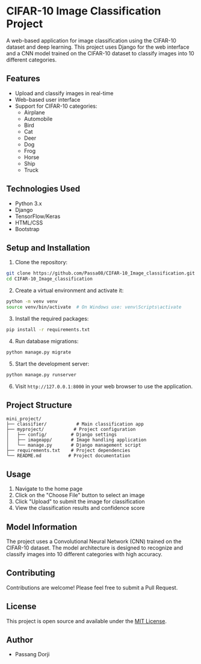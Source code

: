 # CIFAR-10 Image Classification Project

A web-based application for image classification using the CIFAR-10 dataset and deep learning. This project uses Django for the web interface and a CNN model trained on the CIFAR-10 dataset to classify images into 10 different categories.

## Features

- Upload and classify images in real-time
- Web-based user interface
- Support for CIFAR-10 categories:
  - Airplane
  - Automobile
  - Bird
  - Cat
  - Deer
  - Dog
  - Frog
  - Horse
  - Ship
  - Truck

## Technologies Used

- Python 3.x
- Django
- TensorFlow/Keras
- HTML/CSS
- Bootstrap

## Setup and Installation

1. Clone the repository:
```bash
git clone https://github.com/Passa08/CIFAR-10_Image_classification.git
cd CIFAR-10_Image_classification
```

2. Create a virtual environment and activate it:
```bash
python -m venv venv
source venv/bin/activate  # On Windows use: venv\Scripts\activate
```

3. Install the required packages:
```bash
pip install -r requirements.txt
```

4. Run database migrations:
```bash
python manage.py migrate
```

5. Start the development server:
```bash
python manage.py runserver
```

6. Visit `http://127.0.0.1:8000` in your web browser to use the application.

## Project Structure

```
mini_project/
├── classifier/           # Main classification app
├── myproject/           # Project configuration
│   ├── config/         # Django settings
│   ├── imageapp/       # Image handling application
│   └── manage.py       # Django management script
├── requirements.txt    # Project dependencies
└── README.md          # Project documentation
```

## Usage

1. Navigate to the home page
2. Click on the "Choose File" button to select an image
3. Click "Upload" to submit the image for classification
4. View the classification results and confidence score

## Model Information

The project uses a Convolutional Neural Network (CNN) trained on the CIFAR-10 dataset. The model architecture is designed to recognize and classify images into 10 different categories with high accuracy.

## Contributing

Contributions are welcome! Please feel free to submit a Pull Request.

## License

This project is open source and available under the [MIT License](LICENSE).

## Author

- Passang Dorji